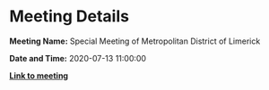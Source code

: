 # Meeting Details

**Meeting Name:** Special Meeting of Metropolitan District of Limerick

**Date and Time:** 2020-07-13 11:00:00

**<a href="https://www.limerick.ie/council/whats-on/special-meeting-metropolitan-district-limerick-4" target="_blank">Link to meeting</a>**

